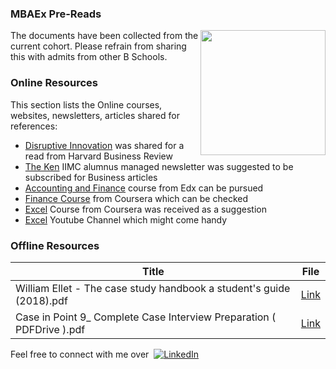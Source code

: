 ### MBAEx Pre-Reads
<img src="https://user-images.githubusercontent.com/98149388/150537659-fe956678-5d98-44e7-b8db-57d0fc26438c.png" width = "200" height="200" align="right">

The documents have been collected from the current cohort. Please refrain from sharing this with admits from other B Schools.

### Online Resources

This section lists the Online courses, websites, newsletters, articles shared for references:

* [Disruptive Innovation](https://hbr.org/2015/12/what-is-disruptive-innovation) was shared for a read from Harvard Business Review
* [The Ken](https://the-ken.com/) IIMC alumnus managed newsletter was suggested to be subscribed for Business articles
* [Accounting and Finance](https://www.edx.org/course/accounting-and-finance) course from Edx can be pursued
* [Finance Course](https://www.coursera.org/learn/wharton-accounting?specialization=finance-accounting) from Coursera which can be checked
* [Excel](https://www.coursera.org/specializations/excel) Course from Coursera was received as a suggestion
* [Excel](https://www.youtube.com/c/Excelcampus1) Youtube Channel which might come handy

### Offline Resources

| Title | File |
|--|--|
| William Ellet - The case study handbook a student's guide (2018).pdf | [Link](/MBAEx_Pre-Reads/William-Ellet-The-case-study-handbook-a-student's-guide-(2018).pdf) |
| Case in Point 9_ Complete Case Interview Preparation ( PDFDrive ).pdf | [Link](/MBAEx_Pre-Reads/Case-in-Point-9-Complete-Case-Interview-Preparation.pdf) |


Feel free to connect with me over&nbsp; [![LinkedIn][linkedin-shield]][linkedin-url]

<!-- MARKDOWN LINKS & IMAGES -->
<!-- https://www.markdownguide.org/basic-syntax/#reference-style-links -->
[license-url]: https://github.com/othneildrew/Best-README-Template/blob/master/LICENSE.txt
[linkedin-shield]: https://img.shields.io/badge/-LinkedIn-black.svg?style=flat-square&logo=linkedin&colorB=00008b
[linkedin-url]: https://www.linkedin.com/in/abhishekray1/
